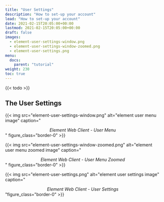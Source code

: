 ```yaml
---
title: "User Settings"
description: "How to set-up your account"
lead: "How to set-up your account"
date: 2021-02-15T20:05:00+00:00
lastmod: 2021-02-15T20:05:00+00:00
draft: false
images:
  - element-user-settings-window.png
  - element-user-settings-window-zoomed.png
  - element-user-settings.png
menu:
  docs:
    parent: "tutorial"
weight: 230
toc: true
---
```


{{< todo >}}

## The User Settings

{{< img src="element-user-settings-window.png" alt="element user menu image" caption="<center><em>Element Web Client - User Menu</em></center>" figure_class="border-0" >}}

{{< img src="element-user-settings-window-zoomed.png" alt="element user menu zoomed image" caption="<center><em>Element Web Client - User Menu Zoomed</em></center>" figure_class="border-0" >}}

{{< img src="element-user-settings.png" alt="element user settings image" caption="<center><em>Element Web Client - User Settings</em></center>"figure_class="border-0" >}}
